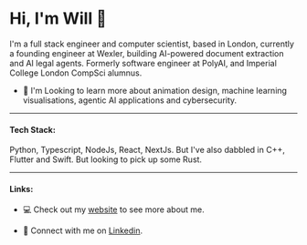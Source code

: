 # Hi, I'm Will 👋

I'm a full stack engineer and computer scientist, based in London, currently a founding engineer at Wexler, building AI-powered document extraction and AI legal agents. Formerly software engineer at PolyAI, and Imperial College London CompSci alumnus.

- 🌱 I'm Looking to learn more about animation design, machine learning visualisations, agentic AI applications and cybersecurity.

---------------------------------------------------------------------------------------

#### Tech Stack:
Python, Typescript, NodeJs, React, NextJs. But I've also dabbled in C++, Flutter and Swift.
But looking to pick up some Rust.

---------------------------------------------------------------------------------------

#### Links:
- :computer: Check out my [website](https://www.will-thomson.com/) to see more about me.

- 🤝 Connect with me on [Linkedin](https://www.linkedin.com/in/william-p-thomson/).

